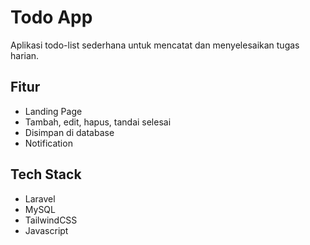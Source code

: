 # Todo App

Aplikasi todo-list sederhana untuk mencatat dan menyelesaikan tugas harian.

## Fitur
- Landing Page
- Tambah, edit, hapus, tandai selesai
- Disimpan di database
- Notification
  

## Tech Stack
- Laravel
- MySQL
- TailwindCSS
- Javascript
